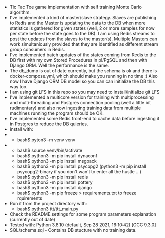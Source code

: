 * Tic Tac Toe game implementation with self training Monte Carlo algorithm.
* I've implemented a kind of master/slave strategy. Slaves are publishing to Redis and the Master is updating the data to the DB when more statistics is gathered for given states (well, 2 or more samples for now per state before the state goes to the DB). I am using Redis streams to post the updates from the slaves to the master(s). Multiple Masters can work simultaniously provided that they are identified as different stream group consumers in Redis.
* I've implemented batch updates of the states coming from Redis to the DB first with my own Stored Procedures in pl/PgSQL and then with Django ORM. Well the performance is the same.
* The db_dump is out of date currently, but the schema is ok and there is docker-compose.yml, which should make you running in no time :) Also now I have Django ORM DB model so you can can initialize the DB this way too.
* I am using git LFS in this repo so you may need to install/initialize git LFS
* I've implemented a multicore version for training with multiprocessing and multi-threading and Postgres connection pooling (well a little bit rudimentary) and also now ingesting training data from multiple machines running the program should be OK. 
* I've implemented some Redis front-end to cache data before ingesting it in Postgres to reduce the DB quieries.
* install with:
* * bash$ pyton3 -m venv venv
* * bash$ source venv/bin/activate
  * bash$ python3 -m pip install dynaconf
  * bash$ python3 -m pip install msgpack
  * bash$ python3 -m pip install psycopg2 (python3 -m pip install psycopg2-binary if you don't wan't to enter all the hustle ...)
  * bash$ python3 -m pip install redis
  * bash$ python3 -m pip install pottery
  * bash$ python3 -m pip install django
  * bash$ python3 -m pip freeze > requirements.txt to freeze rquirements
* Run it from the project directory with:
    * bash$ python3 ttt/ttt_main.py
* Check the README.settings for some program parameters explanation (currently out of date)
* Tested with:
    Python 3.8.10 (default, Sep 28 2021, 16:10:42) [GCC 9.3.0]
* SQL/schema.sql - Contains DB stucture with no training data.
